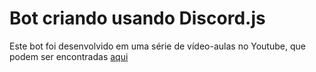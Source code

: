 # Bot criando usando Discord.js

Este bot foi desenvolvido em uma série de vídeo-aulas no Youtube, que podem ser encontradas [aqui](https://www.youtube.com/playlist?list=PLekCEh3NxQrJeaV4Wka-tX0vs3Jrm5XQK)
